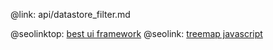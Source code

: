 @link: api/datastore_filter.md

@seolinktop: [best ui framework](https://webix.com)
@seolink: [treemap javascript](https://webix.com/widget/treemap/)